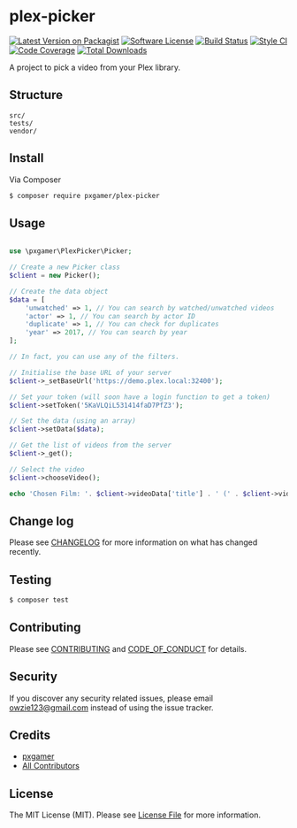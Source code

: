 # plex-picker

[![Latest Version on Packagist][ico-version]][link-packagist]
[![Software License][ico-license]](LICENSE.md)
[![Build Status][ico-travis]][link-travis]
[![Style CI][ico-styleci]][link-styleci]
[![Code Coverage][ico-code-quality]][link-code-quality]
[![Total Downloads][ico-downloads]][link-downloads]

A project to pick a video from your Plex library.

## Structure

```
src/
tests/
vendor/
```

## Install

Via Composer

``` bash
$ composer require pxgamer/plex-picker
```

## Usage

```php

use \pxgamer\PlexPicker\Picker;

// Create a new Picker class
$client = new Picker();

// Create the data object
$data = [
    'unwatched' => 1, // You can search by watched/unwatched videos
    'actor' => 1, // You can search by actor ID
    'duplicate' => 1, // You can check for duplicates
    'year' => 2017, // You can search by year
];

// In fact, you can use any of the filters.

// Initialise the base URL of your server
$client->_setBaseUrl('https://demo.plex.local:32400');

// Set your token (will soon have a login function to get a token)
$client->setToken('5KaVLQiL531414faD7PfZ3');

// Set the data (using an array)
$client->setData($data);

// Get the list of videos from the server
$client->_get();

// Select the video
$client->chooseVideo();

echo 'Chosen Film: '. $client->videoData['title'] . ' (' . $client->videoData['year'] . ')';
```

## Change log

Please see [CHANGELOG](CHANGELOG.md) for more information on what has changed recently.

## Testing

``` bash
$ composer test
```

## Contributing

Please see [CONTRIBUTING](CONTRIBUTING.md) and [CODE_OF_CONDUCT](CODE_OF_CONDUCT.md) for details.

## Security

If you discover any security related issues, please email owzie123@gmail.com instead of using the issue tracker.

## Credits

- [pxgamer][link-author]
- [All Contributors][link-contributors]

## License

The MIT License (MIT). Please see [License File](LICENSE.md) for more information.

[ico-version]: https://img.shields.io/packagist/v/pxgamer/plex-picker.svg?style=flat-square
[ico-license]: https://img.shields.io/badge/license-MIT-brightgreen.svg?style=flat-square
[ico-travis]: https://img.shields.io/travis/pxgamer/plex-picker/master.svg?style=flat-square
[ico-styleci]: https://styleci.io/repos/79118120/shield
[ico-code-quality]: https://img.shields.io/codecov/c/github/pxgamer/plex-picker.svg?style=flat-square
[ico-downloads]: https://img.shields.io/packagist/dt/pxgamer/plex-picker.svg?style=flat-square

[link-packagist]: https://packagist.org/packages/pxgamer/plex-picker
[link-travis]: https://travis-ci.org/pxgamer/plex-picker
[link-styleci]: https://styleci.io/repos/79118120
[link-code-quality]: https://codecov.io/gh/pxgamer/plex-picker
[link-downloads]: https://packagist.org/packages/pxgamer/plex-picker
[link-author]: https://github.com/pxgamer
[link-contributors]: ../../contributors

